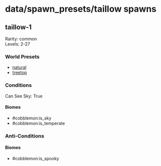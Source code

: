 # data/spawn_presets/taillow spawns  
  
## taillow-1  
Rarity: common  
Levels: 2-27  
  
### World Presets  
* [natural](/data/world_presets/natural.md)  
* [treetop](/data/world_presets/treetop.md)  
  
### Conditions  
Can See Sky: True  
  
#### Biomes  
  * #cobblemon:is_sky
  * #cobblemon:is_temperate
  
  
### Anti-Conditions  
  
#### Biomes  
  * #cobblemon:is_spooky
  
